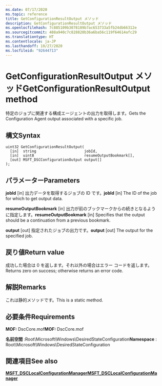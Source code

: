 ```yaml
---
ms.date: 07/17/2020
ms.topic: reference
title: GetConfigurationResultOutput メソッド
description: GetConfigurationResultOutput メソッド
ms.openlocfilehash: 7c885109b3078189b7ac653733a5fb24db66312e
ms.sourcegitcommit: 488a940c7c828820b36a6ba56c119f64614afc29
ms.translationtype: HT
ms.contentlocale: ja-JP
ms.lasthandoff: 10/27/2020
ms.locfileid: "92644713"
---
```

# <a name="getconfigurationresultoutput-method"></a><span data-ttu-id="abb56-103">GetConfigurationResultOutput メソッド</span><span class="sxs-lookup"><span data-stu-id="abb56-103">GetConfigurationResultOutput method</span></span>

<span data-ttu-id="abb56-104">特定のジョブに関連する構成エージェントの出力を取得します。</span><span class="sxs-lookup"><span data-stu-id="abb56-104">Gets the Configuration Agent output associated with a specific job.</span></span>

## <a name="syntax"></a><span data-ttu-id="abb56-105">構文</span><span class="sxs-lookup"><span data-stu-id="abb56-105">Syntax</span></span>

```mof
uint32 GetConfigurationResultOutput(
  [in]  string                      jobId,
  [in]  uint8                       resumeOutputBookmark[],
  [out] MSFT_DSCConfigurationOutput output[]
);
```

## <a name="parameters"></a><span data-ttu-id="abb56-106">パラメーター</span><span class="sxs-lookup"><span data-stu-id="abb56-106">Parameters</span></span>

<span data-ttu-id="abb56-107">**jobId** \[in\] 出力データを取得するジョブの ID です。</span><span class="sxs-lookup"><span data-stu-id="abb56-107">**jobId** \[in\] The ID of the job for which to get output data.</span></span>

<span data-ttu-id="abb56-108">**resumeOutputBookmark** \[in\] 出力が前のブックマークからの続きとなるように指定します。</span><span class="sxs-lookup"><span data-stu-id="abb56-108">**resumeOutputBookmark** \[in\] Specifies that the output should be a continuation from a previous bookmark.</span></span>

<span data-ttu-id="abb56-109">**output** \[out\] 指定されたジョブの出力です。</span><span class="sxs-lookup"><span data-stu-id="abb56-109">**output** \[out\] The output for the specified job.</span></span>

## <a name="return-value"></a><span data-ttu-id="abb56-110">戻り値</span><span class="sxs-lookup"><span data-stu-id="abb56-110">Return value</span></span>

<span data-ttu-id="abb56-111">成功した場合は 0 を返します。それ以外の場合はエラー コードを返します。</span><span class="sxs-lookup"><span data-stu-id="abb56-111">Returns zero on success; otherwise returns an error code.</span></span>

## <a name="remarks"></a><span data-ttu-id="abb56-112">解説</span><span class="sxs-lookup"><span data-stu-id="abb56-112">Remarks</span></span>

<span data-ttu-id="abb56-113">これは静的メソッドです。</span><span class="sxs-lookup"><span data-stu-id="abb56-113">This is a static method.</span></span>

## <a name="requirements"></a><span data-ttu-id="abb56-114">必要条件</span><span class="sxs-lookup"><span data-stu-id="abb56-114">Requirements</span></span>

<span data-ttu-id="abb56-115">**MOF:** DscCore.mof</span><span class="sxs-lookup"><span data-stu-id="abb56-115">**MOF:** DscCore.mof</span></span>

<span data-ttu-id="abb56-116">**名前空間** :Root\Microsoft\Windows\DesiredStateConfiguration</span><span class="sxs-lookup"><span data-stu-id="abb56-116">**Namespace** : Root\Microsoft\Windows\DesiredStateConfiguration</span></span>

## <a name="see-also"></a><span data-ttu-id="abb56-117">関連項目</span><span class="sxs-lookup"><span data-stu-id="abb56-117">See also</span></span>

[<span data-ttu-id="abb56-118">**MSFT_DSCLocalConfigurationManager**</span><span class="sxs-lookup"><span data-stu-id="abb56-118">**MSFT_DSCLocalConfigurationManager**</span></span>](msft-dsclocalconfigurationmanager.md)
